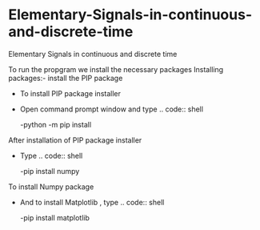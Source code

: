 # Elementary-Signals-in-continuous-and-discrete-time
Elementary Signals in continuous and discrete time 

To run the propgram we install the necessary packages
Installing packages:-
install the PIP package 
- To install PIP package installer 
- Open command prompt window and type 
.. code:: shell

    -python -m pip install

After installation of PIP package installer
- Type
.. code:: shell

    -pip install numpy

To install Numpy package

- And to install Matplotlib , type
.. code:: shell

    -pip install matplotlib 
